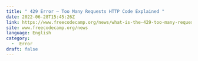 ```yaml
---
title: " 429 Error – Too Many Requests HTTP Code Explained "
date: 2022-06-28T15:45:26Z
link: https://www.freecodecamp.org/news/what-is-the-429-too-many-requests-http-error/?utm_medium=RSS&utm_source=news.12bit.vn
site: www.freecodecamp.org/news
language: English
category:
  -  Error 
draft: false
---
```

